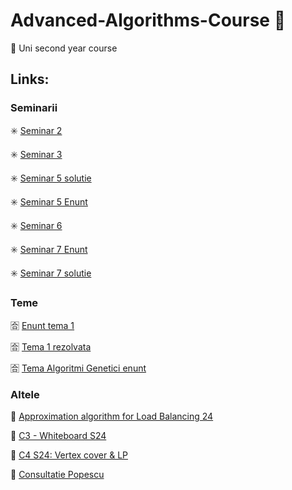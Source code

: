 # Advanced-Algorithms-Course :receipt:
:file_folder: Uni second year course  

## Links:

### Seminarii

:eight_spoked_asterisk: [Seminar 2](https://docs.google.com/document/d/1HohnLaHkbe1I1DSp3RHiwEFxtE1y-pSa-WhLtdFA2W0/edit?usp=sharing)

:eight_spoked_asterisk: [Seminar 3](https://docs.google.com/document/d/1zNutXZyMCRIEh_rxTrvYr8M12WS9SsHlq4ahPRyp9Gg/edit?usp=sharing)

:eight_spoked_asterisk: [Seminar 5 solutie](https://docs.google.com/document/d/19JJBb9RKGJ5p78qUUCjTgY6fmo26_IpWXaVAdq3_LKw/edit?usp=sharing)

:eight_spoked_asterisk: [Seminar 5 Enunt](https://drive.google.com/file/d/12XIQgei8AP4UDGliw2UisePfOe27sONZ/view)

:eight_spoked_asterisk: [Seminar 6](https://docs.google.com/document/d/1xkIjuDvhzdWc6sC9EtpyKGcGHUihtSKf5n9Fdg1ZZUo/edit?usp=sharing)

:eight_spoked_asterisk: [Seminar 7 Enunt](https://drive.google.com/file/d/1FqsU4k7i4p_AZU8tUtnmzgCNi3rd0Znm/view)

:eight_spoked_asterisk: [Seminar 7 solutie](https://docs.google.com/document/d/1axH5UPbHyec3YZgXOzW15QMaXSxwO6_MHMnm3bmKsyk/edit?usp=sharing)

### Teme

:u5408: [Enunt tema 1](https://docs.google.com/document/d/1C3WmllHTZg6TgJ5mlmNXLrkAe3TZ8coAjmIGD6gQiIY/edit?usp=sharing)

:u5408: [Tema 1 rezolvata](https://www.notion.so/Tema-1-Algoritmi-Avansati-7317d320399a4f769550cbaf583aaa95)

:u5408: [Tema Algoritmi Genetici enunt](https://docs.google.com/document/d/1kU-W9St2Ac26ngh7eKq7ym1Vk2EN0PYEVlKUL1pOCGg/edit?usp=sharing)

### Altele

:large_blue_diamond: [Approximation algorithm for Load Balancing 24](https://docs.google.com/document/d/1XP_qHdGova3kFeZ_V6DEUPq0iDwyCj5gewli3SGL32c/edit?usp=sharing)

:large_blue_diamond:  [C3 - Whiteboard S24](https://docs.google.com/document/d/19rr-G4Kk_9-oDRIs_R9uNBThBZ5B29BNqrlmahF-FJ4/edit?usp=sharing)

:large_blue_diamond:  [C4 S24: Vertex cover & LP](https://docs.google.com/document/d/1nOOjU98GvcDGDzWHJNPcsGrjovvRVu1uS2dC1bve1iM/edit?usp=sharing)

:large_blue_diamond:  [Consultatie Popescu](https://docs.google.com/document/d/1jw6s4KTsMh6sj-wanbodXskDo6JNavHoBwMRYGiXVKY/edit?usp=sharing)



